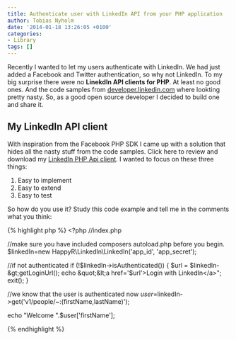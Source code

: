 ```yaml
---
title: Authenticate user with LinkedIn API from your PHP application
author: Tobias Nyholm
date: '2014-01-18 13:26:05 +0100'
categories:
- Library
tags: []
---
```


Recently I wanted to let my users authenticate with LinkedIn. We had just added a Facebook and Twitter authentication, so why not LinkedIn. To my big surprise there were no <strong>LinekdIn API clients for PHP</strong>. At least no good ones. And the code samples from <a href="https://developer.linkedin.com/documents/code-samples">developer.linkedin.com</a> where lookting pretty nasty. So, as a good open source developer I decided to build one and share it.

<h2>My LinkedIn API client</h2>

With inspiration from the Facebook PHP SDK I came up with a solution that hides all the nasty stuff from the code samples. Click here to review and download my <a href="https://github.com/HappyR/LinkedIn-API-client">LinkedIn PHP Api client</a>. I wanted to focus on these three things:

<ol>
<li>Easy to implement</li>
<li>Easy to extend</li>
<li>Easy to test</li>
</ol>

So how do you use it? Study this code example and tell me in the comments what you think:


{% highlight php %}
&lt;?php
//index.php


//make sure you have included composers autoload.php before you begin.
$linkedIn=new HappyR\LinkedIn\LinkedIn('app_id', 'app_secret');


//if not authenticated
if (!$linkedIn-&gt;isAuthenticated()) {
    $url = $linkedIn-&gt;getLoginUrl();
    echo &quot;&lt;a href='$url'&gt;Login with LinkedIn&lt;/a&gt;&quot;;
    exit();
}


//we know that the user is authenticated now
$user=$linkedIn-&gt;get('v1/people/~:(firstName,lastName)');


echo &quot;Welcome &quot;.$user['firstName'];


{% endhighlight %}

